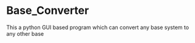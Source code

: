 # Base_Converter
This a python GUI based program which can convert any base system to any other base
